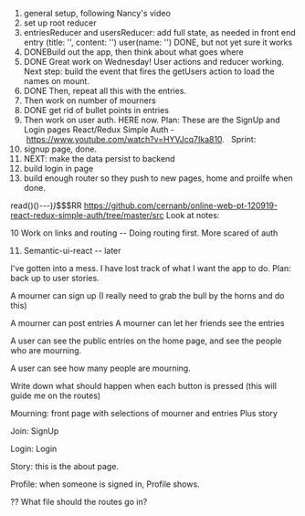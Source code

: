 1. general setup, following Nancy's video
2. set up root reducer 
3. entriesReducer and usersReducer: add full state, as needed in front end 
	entry (title: '', content: '')
	user(name: '') DONE, but not yet sure it works 
4. DONEBuild out the app, then think about what goes where 
5. DONE Great work on Wednesday! User actions and reducer working. Next step: build the event that fires the getUsers action to load the names on mount. 
6. DONE Then, repeat all this with the entries. 
7. Then work on number of mourners
8. DONE get rid of bullet points in entries
9. Then work on user auth. HERE now. Plan: These are the SignUp and Login pages 
React/Redux Simple Auth - https://www.youtube.com/watch?v=HYVJcq7Ika810.  
Sprint: 
1. signup page, done. 
2. NEXT: make the data persist to backend
3. build login in page
4. build enough router so they push to new pages, home and proilfe when done. 

read()()---)_)_$$$RR
https://github.com/cernanb/online-web-pt-120919-react-redux-simple-auth/tree/master/src
Look at notes: 

10 Work on links and routing 
-- Doing routing first. More scared of auth

11. Semantic-ui-react -- later 

I've gotten into a mess. I have lost track of what I want the app to do. Plan: back up to user stories. 

A mourner can sign up (I really need to grab the bull by the horns and do this)

A mourner can post entries
A mourner can let her friends see the entries 

A user can see the public entries on the home page, and see the people who are mourning. 

A user can see how many people are mourning. 

Write down what should happen when each button is pressed (this will guide me on the routes)

Mourning: front page with selections of mourner and entries Plus story 

Join: SignUp

Login: Login

Story: this is the about page. 

Profile: when someone is signed in, Profile shows. 

?? What file should the routes go in? 